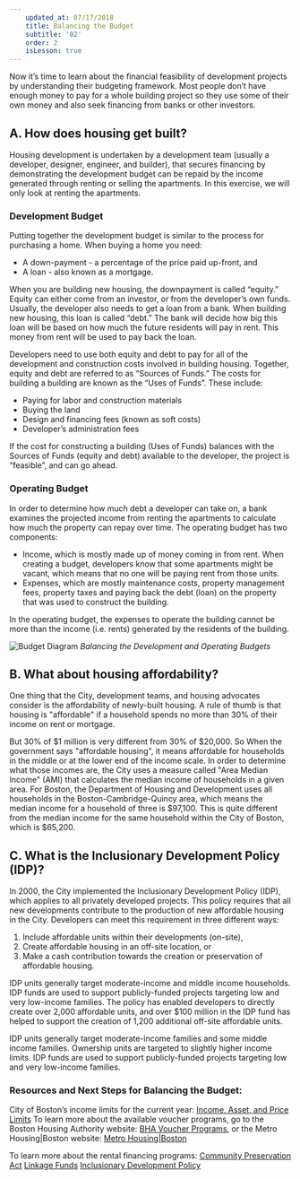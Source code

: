 ```yaml
---
    updated_at: 07/17/2018
    title: Balancing the Budget
    subtitle: '02'
    order: 2
    isLesson: true
---
```


Now it’s time to learn about the financial feasibility of development projects by understanding their budgeting framework. Most people
don’t have enough money to pay for a whole building project so they use some of their own money and also seek financing from banks or other investors.

## A. How does housing get built?
Housing development is undertaken by a development team (usually a developer, designer, engineer, and builder), that secures financing by demonstrating the development budget can be repaid by the income generated through renting or selling the apartments. In this exercise, we will only look at renting the apartments.

### Development Budget

Putting together the development budget is similar to the process for purchasing a home. When buying a home you need:

  * A down-payment - a percentage of the price paid up-front, and
  * A loan - also known as a mortgage.

When you are building new housing, the downpayment is called “equity.” Equity can either come from an investor, or from the developer’s own funds. Usually, the developer also needs to get a loan from a bank. When building new housing, this loan is called “debt.” The bank will decide how big this loan will be based on how much the future residents will pay in rent. This money from rent will be used to pay back the loan.

Developers need to use both equity and debt to pay for all of the development and construction costs involved in building housing. Together, equity and debt are referred to as “Sources of Funds.”
The costs for building a building are known as the “Uses of Funds”. These include:

  * Paying for labor and construction materials
  * Buying the land
  * Design and financing fees (known as soft costs)
  * Developer’s administration fees


If the cost for constructing a building (Uses of Funds) balances with the Sources of Funds (equity and debt) available to the developer, the project is “feasible”, and can go ahead.

### Operating Budget
In order to determine how much debt a developer can take on, a bank examines the projected income from renting the apartments to calculate how much the property can repay over time. The operating budget has two components:

  * Income, which is mostly made up of money coming in from rent. When creating a budget, developers know that some apartments might be vacant, which means that no one will be paying rent from those units.
  * Expenses, which are mostly maintenance costs, property management fees, property taxes and paying back the debt (loan) on the property that was used to construct the building.

In the operating budget, the expenses to operate the building cannot be more than the income (i.e. rents) generated by the residents of the building.

![Budget Diagram](/housingilab/images/diagrams_budget.jpg "A diagram of how the Development and Operating budgets must balance")
*Balancing the Development and Operating Budgets*


## B. What about housing affordability?
One thing that the City, development teams, and housing advocates consider is the affordability of newly-built housing. A rule of thumb is that housing is "affordable" if a household spends no more than 30% of their income on rent or mortgage.

But 30% of $1 million is very different from 30% of $20,000. So When the government says "affordable housing", it means affordable for households in the middle or at the lower end of the income scale. In order to determine what those incomes are, the City uses a measure called "Area Median Income" (AMI) that calculates the median income of households in a given area. For Boston, the Department of Housing and Development uses all households in the Boston-Cambridge-Quincy area, which means the median income for a household of three is $97,100. This is quite different from the median income for the same household within the City of Boston, which is $65,200.


## C. What is the Inclusionary Development Policy (IDP)?
In 2000, the City implemented the Inclusionary Development Policy (IDP), which applies to all privately developed projects. This policy requires that all new developments contribute to the production of new affordable housing in the City. Developers can meet this requirement in three different ways:

1. Include affordable units within their developments (on-site),
2. Create affordable housing in an off-site location, or
3. Make a cash contribution towards the creation or preservation of affordable housing.

IDP units generally target moderate-income and middle income households. IDP funds are used to support publicly-funded projects targeting low and very low-income families. The policy has enabled developers to directly create over 2,000 affordable units, and over $100 million in the IDP fund has helped to support the creation of 1,200 additional off-site affordable units.

IDP units generally target moderate-income families and some middle income families. Ownership units are targeted to slightly higher income limits. IDP funds are used to support publicly-funded projects targeting low and very low-income families.

### Resources and Next Steps for Balancing the Budget:
City of Boston’s income limits for the current year: [Income, Asset, and Price Limits](http://www.bostonplans.org/housing/income,-asset,-and-price-limits)
To learn more about the available voucher programs, go to the Boston Housing Authority website: [BHA Voucher Programs](https://www.bostonhousing.org/en/For-Section-8-Leased-Housing/Voucher-Programs.aspx),
or the Metro Housing|Boston website: [Metro Housing|Boston](https://www.metrohousingboston.org)

To learn more about the rental financing programs:
[Community Preservation Act](https://www.boston.gov/community-preservation-act)
[Linkage Funds](https://www.boston.gov/sites/default/files/nht_report_2014_160622_1110.pdf)
[Inclusionary Development Policy](http://www.bostonplans.org/housing/developers/key-documents)
